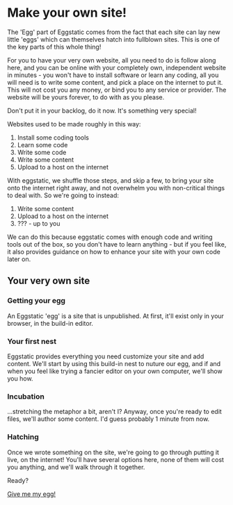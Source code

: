 # Make your own site!

The 'Egg' part of Eggstatic comes from the fact that each site can lay new little 'eggs' which can themselves hatch into fullblown sites. This is one of the key parts of this whole thing!

For you to have your very own website, all you need to do is follow along here, and you can be online with your completely own, independent website in minutes - you won't have to install software or learn any coding, all you will need is to write some content, and pick a place on the internet to put it. This will not cost you any money, or bind you to any service or provider. The website will be yours forever, to do with as you please. 

Don't put it in your backlog, do it now. It's something very special!

Websites used to be made roughly in this way:
1. Install some coding tools
2. Learn some code
3. Write some code
4. Write some content
5. Upload to a host on the internet

With eggstatic, we shuffle those steps, and skip a few, to bring your site onto the internet right away, and not overwhelm you with non-critical things to deal with.
So we're going to instead:
1. Write some content
2. Upload to a host on the internet
3. ??? - up to you

We can do this because eggstatic comes with enough code and writing tools out of the box, so you don't have to learn anything - but if you feel like, it also provides guidance on how to enhance your site with your own code later on.

## Your very own site

### Getting your egg
An Eggstatic 'egg' is a site that is unpublished. At first, it'll exist only in your browser, in the build-in editor. 

### Your first nest
Eggstatic provides everything you need customize your site and add content. We'll start by using this build-in nest to nuture our egg, and if and when you feel like trying a fancier editor on your own computer, we'll show you how.

### Incubation
...stretching the metaphor a bit, aren't I? Anyway, once you're ready to edit files, we'll author some content. I'd guess probably 1 minute from now.

### Hatching
Once we wrote something on the site, we're going to go through putting it live, on the internet! You'll have several options here, none of them will cost you anything, and we'll walk through it together.

Ready?

<a href="/edit.html" role="button">Give me my egg!</a>

